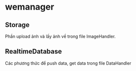 # wemanager
## Storage
Phần upload ảnh và lấy ảnh về trong file ImageHandler.
## RealtimeDatabase
Các phương thức để push data, get data trong file DataHandler

